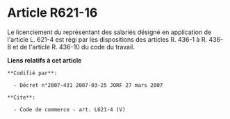# Article R621-16

Le licenciement du représentant des salariés désigné en application de l'article L. 621-4 est régi par les dispositions des
articles R. 436-1 à R. 436-8 et de l'article R. 436-10 du code du travail.

**Liens relatifs à cet article**

	**Codifié par**:

	  - Décret n°2007-431 2007-03-25 JORF 27 mars 2007

	**Cite**:

	  - Code de commerce - art. L621-4 (V)
